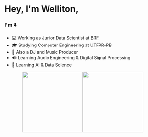 # Hey, I'm Welliton,

### I'm ⬇️
- 💻 Working as Junior Data Scientist at [BRF](https://www.brf-global.com/)
- 🎓 Studying Computer Engineering at [UTFPR-PB](http://www.utfpr.edu.br/)
- 🎹 Also a DJ and Music Producer
- 🔊 Learning Audio Engineering & Digital Signal Processing 
- 🤖 Learning AI & Data Science

<p align="center">
<a href="https://github.com/whoiswelliton">
  <img height="195em" src="https://github-readme-stats.vercel.app/api?username=whoiswelliton&layout=compact&show_icons=true&count_private=true&theme=react"/><img height="195em" src="https://github-readme-stats.vercel.app/api/top-langs/?username=whoiswelliton&langs_count=10&theme=react&layout=compact"/>
</a>
</p>
